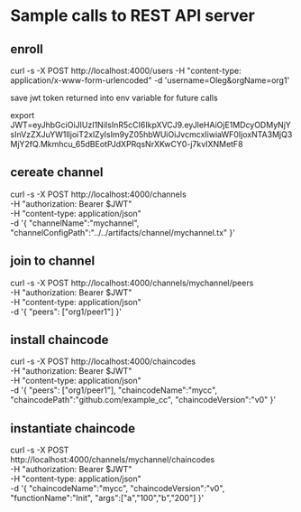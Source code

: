 # Sample calls to REST API server

## enroll

curl -s -X POST http://localhost:4000/users -H "content-type: application/x-www-form-urlencoded" -d 'username=Oleg&orgName=org1'

save jwt token returned into env variable for future calls

export JWT=eyJhbGciOiJIUzI1NiIsInR5cCI6IkpXVCJ9.eyJleHAiOjE1MDcyODMyNjYsInVzZXJuYW1lIjoiT2xlZyIsIm9yZ05hbWUiOiJvcmcxIiwiaWF0IjoxNTA3MjQ3MjY2fQ.Mkmhcu_65dBEotPJdXPRqsNrXKwCY0-j7kvIXNMetF8

## cereate channel

curl -s -X POST http://localhost:4000/channels \
  -H "authorization: Bearer $JWT" \
  -H "content-type: application/json" \
  -d '{
	"channelName":"mychannel",
	"channelConfigPath":"../../artifacts/channel/mychannel.tx"
}'

## join to channel

curl -s -X POST http://localhost:4000/channels/mychannel/peers \
  -H "authorization: Bearer $JWT" \
  -H "content-type: application/json" \
  -d '{
	"peers": ["org1/peer1"]
}'

## install chaincode

curl -s -X POST http://localhost:4000/chaincodes \
  -H "authorization: Bearer $JWT" \
  -H "content-type: application/json" \
  -d '{
	"peers": ["org1/peer1"],
	"chaincodeName":"mycc",
	"chaincodePath":"github.com/example_cc",
	"chaincodeVersion":"v0"
}'

## instantiate chaincode

curl -s -X POST \
  http://localhost:4000/channels/mychannel/chaincodes \
  -H "authorization: Bearer $JWT" \
  -H "content-type: application/json" \
  -d '{
	"chaincodeName":"mycc",
	"chaincodeVersion":"v0",
	"functionName":"Init",
	"args":["a","100","b","200"]
}'
